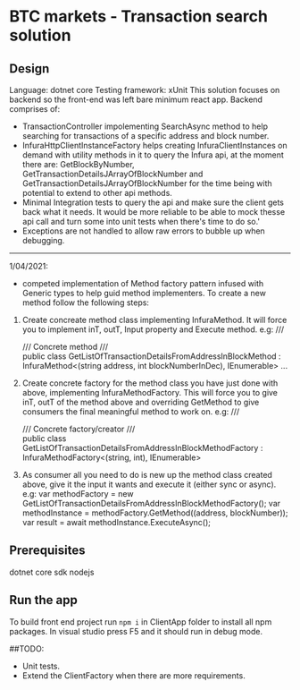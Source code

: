 # BTC markets - Transaction search solution

## Design
Language: dotnet core
Testing framework: xUnit
This solution focuses on backend so the front-end was left bare minimum react app.
Backend comprises of:
- TransactionController impolementing SearchAsync method to help searching for transactions of a specific address and block number.
- InfuraHttpClientInstanceFactory helps creating InfuraClientInstances on demand with utility methods in it to query the Infura api, at the moment there are: GetBlockByNumber, GetTransactionDetailsJArrayOfBlockNumber and GetTransactionDetailsJArrayOfBlockNumber for the time being with potential to extend to other api methods.
- Minimal Integration tests to query the api and make sure the client gets back what it needs. It would be more reliable to be able  to mock thesse api call and turn some into unit tests when there's time to do so.'
- Exceptions are not handled to allow raw errors to bubble up when debugging.


--------------------
1/04/2021:
- competed implementation of Method factory pattern infused with Generic types to help guid method implementers. To create a new method follow the following steps:

1. Create concreate method class implementing InfuraMethod. It will force you to implement inT, outT, Input property and Execute method.
e.g:
    /// <summary>
    /// Concrete method
    /// </summary>
    public class GetListOfTransactionDetailsFromAddressInBlockMethod : InfuraMethod<(string address, int blockNumberInDec), IEnumerable<TransactionDetails>>
    ...

2. Create concrete factory for the method class you have just done with above, implementing InfuraMethodFactory. This will force you to give inT, outT of the method above and overriding GetMethod to give consumers the final meaningful method to work on. 
e.g:
    /// <summary>
    /// Concrete factory/creator
    /// </summary>
    public class GetListOfTransactionDetailsFromAddressInBlockMethodFactory : InfuraMethodFactory<(string, int), IEnumerable<TransactionDetails>>

3. As consumer all you need to do is new up the method class created above, give it the input it wants and execute it (either sync or async).
e.g:
            var methodFactory = new GetListOfTransactionDetailsFromAddressInBlockMethodFactory();
            var methodInstance = methodFactory.GetMethod((address, blockNumber));
            var result = await methodInstance.ExecuteAsync();


## Prerequisites 
dotnet core sdk
nodejs

## Run the app
To build front end project run `npm i` in ClientApp folder to install all npm packages.
In visual studio press F5 and it should run in debug mode.

##TODO:
- Unit tests.
- Extend the ClientFactory when there are more requirements.